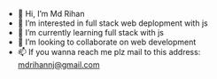 - 👋 Hi, I’m Md Rihan
- 👀 I’m interested in full stack web deplopment with js
- 🌱 I’m currently learning full stack with js
- 💞️ I’m looking to collaborate on web development 
- 📫 If you wanna reach me plz mail to this address: mdrihannj@gmail.com

<!---
rihan74426/rihan74426 is a ✨ special ✨ repository because its `README.md` (this file) appears on your GitHub profile.
You can click the Preview link to take a look at your changes.
--->
